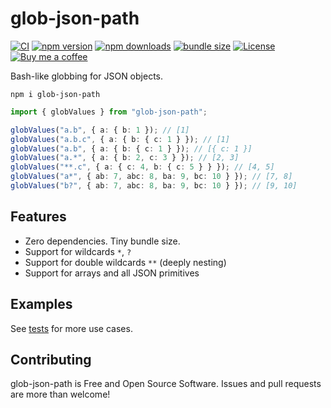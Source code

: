 # glob-json-path

[![CI](https://github.com/anttiviljami/glob-json-path/workflows/CI/badge.svg)](https://github.com/anttiviljami/glob-json-path/actions?query=workflow%3ACI)
[![npm version](https://img.shields.io/npm/v/glob-json-path.svg)](https://www.npmjs.com/package/glob-json-path)
[![npm downloads](https://img.shields.io/npm/dw/glob-json-path)](https://www.npmjs.com/package/glob-json-path)
[![bundle size](https://img.shields.io/bundlephobia/minzip/glob-json-path?label=gzip%20bundle)](https://bundlephobia.com/package/glob-json-path)
[![License](http://img.shields.io/:license-mit-blue.svg)](https://github.com/anttiviljami/glob-json-path/blob/master/LICENSE)
[![Buy me a coffee](https://img.shields.io/badge/donate-buy%20me%20a%20coffee-orange)](https://buymeacoff.ee/anttiviljami)

Bash-like globbing for JSON objects.

```
npm i glob-json-path
```

```typescript
import { globValues } from "glob-json-path";

globValues("a.b", { a: { b: 1 }); // [1]
globValues("a.b.c", { a: { b: { c: 1 } }); // [1]
globValues("a.b", { a: { b: { c: 1 } }); // [{ c: 1 }]
globValues("a.*", { a: { b: 2, c: 3 } }); // [2, 3]
globValues("**.c", { a: { c: 4, b: { c: 5 } } }); // [4, 5]
globValues("a*", { ab: 7, abc: 8, ba: 9, bc: 10 } }); // [7, 8]
globValues("b?", { ab: 7, abc: 8, ba: 9, bc: 10 } }); // [9, 10]
```

## Features

- Zero dependencies. Tiny bundle size.
- Support for wildcards `*`, `?`
- Support for double wildcards `**` (deeply nesting)
- Support for arrays and all JSON primitives

## Examples

See [tests](https://github.com/anttiviljami/glob-json-path/blob/main/src/globValues.test.ts) for more use cases.

## Contributing

glob-json-path is Free and Open Source Software. Issues and pull requests are more than welcome!
